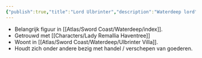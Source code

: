 ```yaml
---
{"publish":true,"title":"Lord Ulbrinter","description":"Waterdeep lord","created":"2025-07-21T12:27:12.297+02:00","modified":"2025-07-21T19:14:15.046+02:00","published":"2025-07-21T19:14:15.046+02:00","cssclasses":""}
---
```


* Belangrijk figuur in [[Atlas/Sword Coast/Waterdeep/index]].
* Getrouwd met [[Characters/Lady Remallia Haventree]] 
* Woont in [[Atlas/Sword Coast/Waterdeep/Ulbrinter Villa]].
* Houdt zich onder andere bezig met handel / verschepen van goederen.

